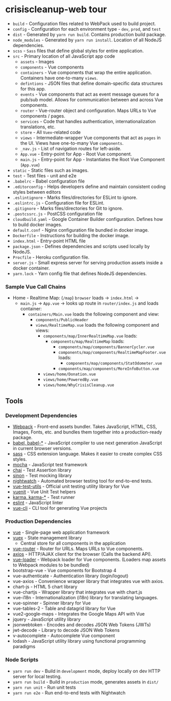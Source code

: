 
# crisiscleanup-web tour


* `build` - Configuration files related to WebPack used to build project.
* `config` - Configuration for each environment type - `dev`, `prod`, and `test`
* `dist` - Generated by `yarn run build`.  Contains production build package.
* `node_modules` - Generated by `yarn run install`.  Location of all NodeJS dependencies.
* `scss` - `Sass` files that define global styles for entire application.
* `src` - Primary location of all JavaScript app code
  - `assets` - Images
  - `components` - Vue components
  - `containers` - Vue components that wrap the entire application.  Containers have one-to-many `views`.
  - `defintions` - JSON files that define domain-specific data structures for this app.
  - `events` - Vue components that act as event message queues for a pub/sub model.  Allows for communication between and across Vue components.
  - `router` - Vue-router object and configuration.  Maps URLs to Vue components / pages.
  - `services` - Code that handles authentication, internationalization translations, etc.
  - `store` - All `Vuex`-related code
  - `views` - Intermediate-wrapper Vue components that act as `pages` in the UI. Views have one-to-many Vue `components`.
  - `_nav.js` - List of navigation routes for left-aside.
  - `App.vue` - Entry-point for App - Root Vue component.
  - `main.js` - Entry-point for App - Instantiates the Root Vue Component (`App.vue`)
* `static` - Static files such as images.
* `test` - Test files - unit and e2e
* `.babelrc` - Babel configuration file
* `.editorconfig` - Helps developers define and maintain consistent coding styles between editors
* `.eslintignore` - Marks files/directories for ESLint to ignore.
* `.eslintrc.js` - Configuration file for ESLint.
* `.gitignore` - Marks files/directories for Git to ignore.
* `.postcssrc.js` - PostCSS configuration file
* `cloudbuild.yaml` - Google Container Builder configuration.  Defines how to build docker images.
* `default.conf` - Nginx configuration file bundled in docker image.
* `Dockerfile` - Instructions for building the docker image.
* `index.html` - Entry-point HTML file
* `package.json` - Defines dependencies and scripts used locally by NodeJS. 
* `Procfile` - Heroku configuration file.
* `server.js` - Small express server for serving production assets inside a docker container.
* `yarn.lock` - Yarn config file that defines NodeJS dependencies.


### Sample Vue Call Chains

- Home - Realtime Map: (`/map`) `browser` loads -> `index.html` -> 
  - `main.js` -> `App.vue` -> looks up route in `router/index.js` and loads container:
    - `containers/Main.vue` loads the following component and view:  
      - `components/PublicHeader`
      - `views/RealtimeMap.vue` loads the following component and views:
        - `components/map/InnerRealtimeMap.vue` loads:
          - `components/map/RealtimeMap` loads:
            - `components/map/components/BannerCycler.vue`
            - `components/map/components/RealtimeMapFooter.vue` loads:
              - `components/map/components/StatOdometer.vue`
            - `components/map/components/MoreInfoButton.vue`
        - `views/home/Donation.vue`
        - `views/home/PoweredBy.vue`
        - `views/home/WhyCrisisCleanup.vue`

## Tools

### Development Dependencies

- [Webpack](https://webpack.js.org/) - Front-end assets bundler.  Takes JavaScript, HTML, CSS, Images, Fonts, etc. and bundles them together into a production-ready package.
- [babel, babel-*](https://babeljs.io/) - JavaScript compiler to use next generation JavaScript in current browser versions.
- [sass](https://sass-lang.com/) - CSS extension language.  Makes it easier to create complex CSS styles.
- [mocha](https://mochajs.org/) - JavaScript test framework
- [chai](http://www.chaijs.com/) - Test Assertion library 
- [sinon](http://sinonjs.org/) - Test mocking library 
- [nightwatch](http://nightwatchjs.org/) - Automated browser testing tool for end-to-end tests.
- [vue-test-utils](https://vue-test-utils.vuejs.org/en/) - Official unit testing utility library for Vue
- [vuenit](https://github.com/jackmellis/vuenit) - Vue Unit Test helpers
- [karma, karma-*](https://karma-runner.github.io/2.0/index.html) - Test runner
- [eslint](https://eslint.org/) - JavaScript linter
- [vue-cli](https://github.com/vuejs/vue-cli/tree/master) - CLI tool for generating Vue projects


### Production Dependencies

- [vue](https://vuejs.org/) - Single-page web application framework
- [vuex](https://vuex.vuejs.org/en/) - State management library
  - Central store for all components in the application
- [vue-router](https://router.vuejs.org/en/) - Router for URLs.  Maps URLs to Vue components.
- [axios](https://github.com/axios/axios) - HTTP/AJAX client for the browser (Calls the backend API).
- [vue-loader](https://vue-loader.vuejs.org/en/) - Webpack loader for Vue components.  (Loaders map assets to Webpack modules to be bundled)
- bootstrap-vue - Vue components for Bootstrap 4
- vue-authenticate - Authentication library (login/logout)
- vue-axios - Convenience wrapper library that integrates vue with axios.
- chart-js - HTML 5 chart library
- vue-chartjs - Wrapper library that integrates vue with chart.js
- vue-i18n - Internationalization (i18n) library for translating languages.
- vue-spinner - Spinner library for Vue
- vue-tables-2 - Table and datagrid library for Vue
- vue2-google-maps - Integrates the Google Maps API with Vue
- jquery - JavaScript utility library
- jsonwebtoken - Encodes and decodes JSON Web Tokens (JWTs)
- jwt-decode - Library to decode JSON Web Tokens
- v-autocomplete - Autocomplete Vue component
- lodash - JavaScript utility library using functional programming paradigms 


### Node Scripts
- `yarn run dev` - Build in `development` mode, deploy locally on dev HTTP server for local testing.
- `yarn run build` - Build in `production` mode, generates assets in `dist/`
- `yarn run unit` - Run unit tests
- `yarn run e2e` - Run end-to-end tests with Nightwatch
